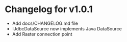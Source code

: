 # Changelog for v1.0.1

+ Add docs/CHANGELOG.md file
+ IJdbcDataSource now implements Java DataSource
+ Add Raster connection point